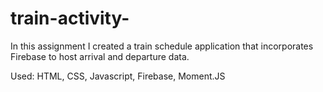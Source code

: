 # train-activity-

In this assignment I created a train schedule application that incorporates Firebase to host arrival and departure data. 

Used: HTML, CSS, Javascript, Firebase, Moment.JS
